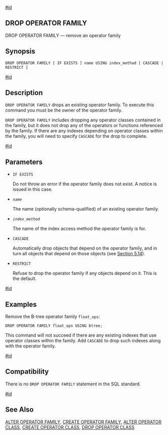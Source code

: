 [#id](#SQL-DROPOPFAMILY)

## DROP OPERATOR FAMILY

DROP OPERATOR FAMILY — remove an operator family

## Synopsis

```
DROP OPERATOR FAMILY [ IF EXISTS ] name USING index_method [ CASCADE | RESTRICT ]
```

[#id](#id-1.9.3.121.5)

## Description

`DROP OPERATOR FAMILY` drops an existing operator family. To execute this command you must be the owner of the operator family.

`DROP OPERATOR FAMILY` includes dropping any operator classes contained in the family, but it does not drop any of the operators or functions referenced by the family. If there are any indexes depending on operator classes within the family, you will need to specify `CASCADE` for the drop to complete.

[#id](#id-1.9.3.121.6)

## Parameters

- `IF EXISTS`

  Do not throw an error if the operator family does not exist. A notice is issued in this case.

- _`name`_

  The name (optionally schema-qualified) of an existing operator family.

- _`index_method`_

  The name of the index access method the operator family is for.

- `CASCADE`

  Automatically drop objects that depend on the operator family, and in turn all objects that depend on those objects (see [Section 5.14](ddl-depend)).

- `RESTRICT`

  Refuse to drop the operator family if any objects depend on it. This is the default.

[#id](#id-1.9.3.121.7)

## Examples

Remove the B-tree operator family `float_ops`:

```
DROP OPERATOR FAMILY float_ops USING btree;
```

This command will not succeed if there are any existing indexes that use operator classes within the family. Add `CASCADE` to drop such indexes along with the operator family.

[#id](#id-1.9.3.121.8)

## Compatibility

There is no `DROP OPERATOR FAMILY` statement in the SQL standard.

[#id](#id-1.9.3.121.9)

## See Also

[ALTER OPERATOR FAMILY](sql-alteropfamily), [CREATE OPERATOR FAMILY](sql-createopfamily), [ALTER OPERATOR CLASS](sql-alteropclass), [CREATE OPERATOR CLASS](sql-createopclass), [DROP OPERATOR CLASS](sql-dropopclass)
